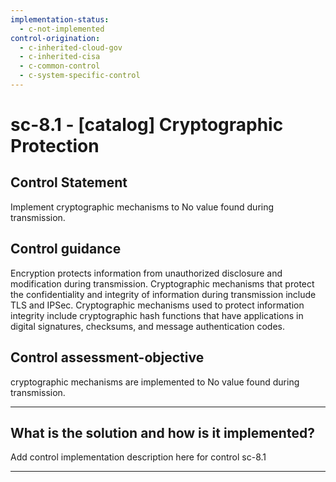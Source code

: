 ```yaml
---
implementation-status:
  - c-not-implemented
control-origination:
  - c-inherited-cloud-gov
  - c-inherited-cisa
  - c-common-control
  - c-system-specific-control
---
```


# sc-8.1 - \[catalog\] Cryptographic Protection

## Control Statement

Implement cryptographic mechanisms to No value found during transmission.

## Control guidance

Encryption protects information from unauthorized disclosure and modification during transmission. Cryptographic mechanisms that protect the confidentiality and integrity of information during transmission include TLS and IPSec. Cryptographic mechanisms used to protect information integrity include cryptographic hash functions that have applications in digital signatures, checksums, and message authentication codes.

## Control assessment-objective

cryptographic mechanisms are implemented to No value found during transmission.

______________________________________________________________________

## What is the solution and how is it implemented?

Add control implementation description here for control sc-8.1

______________________________________________________________________
